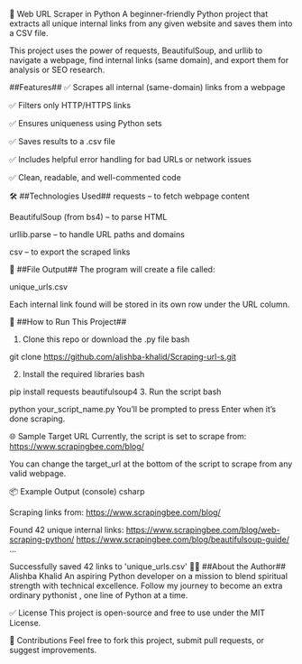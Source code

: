 🔗 Web URL Scraper in Python
A beginner-friendly Python project that extracts all unique internal links from any given website and saves them into a CSV file.

This project uses the power of requests, BeautifulSoup, and urllib to navigate a webpage, find internal links (same domain), and export them for analysis or SEO research.

 ##Features##
✅ Scrapes all internal (same-domain) links from a webpage

✅ Filters only HTTP/HTTPS links

✅ Ensures uniqueness using Python sets

✅ Saves results to a .csv file

✅ Includes helpful error handling for bad URLs or network issues

✅ Clean, readable, and well-commented code

🛠 ##Technologies Used##
requests – to fetch webpage content

BeautifulSoup (from bs4) – to parse HTML

urllib.parse – to handle URL paths and domains

csv – to export the scraped links

📂 ##File Output##
The program will create a file called:

unique_urls.csv

Each internal link found will be stored in its own row under the URL column.

🚀 ##How to Run This Project##
1. Clone this repo or download the .py file
bash

git clone https://github.com/alishba-khalid/Scraping-url-s.git

2. Install the required libraries
bash

pip install requests beautifulsoup4
3. Run the script
bash

python your_script_name.py
You’ll be prompted to press Enter when it’s done scraping.

🌐 Sample Target URL
Currently, the script is set to scrape from:
https://www.scrapingbee.com/blog/

You can change the target_url at the bottom of the script to scrape from any valid webpage.

📦 Example Output (console)
csharp

Scraping links from: https://www.scrapingbee.com/blog/

Found 42 unique internal links:
https://www.scrapingbee.com/blog/web-scraping-python/
https://www.scrapingbee.com/blog/beautifulsoup-guide/
...

Successfully saved 42 links to 'unique_urls.csv'
🙋‍♀️ ##About the Author##
Alishba Khalid
An aspiring Python developer on a mission to blend spiritual strength with technical excellence.
Follow my journey to become an extra ordinary pythonist , one line of Python at a time.



✅ License
This project is open-source and free to use under the MIT License.

🤝 Contributions
Feel free to fork this project, submit pull requests, or suggest improvements.



